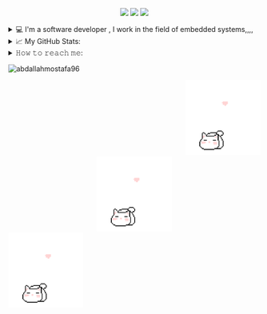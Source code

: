 
<p align="center">
 <img src = "https://media2.giphy.com/media/QssGEmpkyEOhBCb7e1/giphy.gif?cid=ecf05e47a0n3gi1bfqntqmob8g9aid1oyj2wr3ds3mg700bl&rid=giphy.gif" width = 5%> <a href="https://github.com/CodeWhiteWeb/CodeWhiteWeb"><img src="https://readme-typing-svg.herokuapp.com?color=%2336BCF7&center=true&vCenter=true&lines=Hi+There+,,,,,+welcome+to+my+Github;I'm+Abdallah;I'm+SoftWare+engineer;+♥♥♥"></a>
<img src = "https://media2.giphy.com/media/QssGEmpkyEOhBCb7e1/giphy.gif?cid=ecf05e47a0n3gi1bfqntqmob8g9aid1oyj2wr3ds3mg700bl&rid=giphy.gif" width = 5%></p>


<details>
  <summary>
    💻 I'm a software developer  , I work in the field of embedded systems,,,,
  </summary>
  <br/>


  <div>
    <img src="https://img.shields.io/badge/c-%2300599C.svg?style=for-the-badge&logo=c&logoColor=white"/>
    <img src="https://img.shields.io/badge/c++-%2300599C.svg?style=for-the-badge&logo=c%2B%2B&logoColor=white)"/>
    <img src="https://img.shields.io/badge/Linux-FCC624?style=for-the-badge&logo=linux&logoColor=black"/>
    <img src="https://img.shields.io/badge/Red%20Hat-EE0000?style=for-the-badge&logo=redhat&logoColor=white"/>
    <img src="https://img.shields.io/badge/HTML5-F16529?style=for-the-badge&logo=html5&logoColor=white" />
    <img src="https://img.shields.io/badge/CSS3-1572B6?style=for-the-badge&logo=css3&logoColor=white" />
    <img src="https://img.shields.io/badge/Python-239120?style=for-the-badge&logo=python&logoColor=white" />
    <img src="https://img.shields.io/badge/Sql-018bff?style=for-the-badge&logo=microsoft-access&logoColor=white" />
    <img src="https://img.shields.io/badge/MySQL-478CBF?style=for-the-badge&logo=mysql&logoColor=white" />
    <img src="https://img.shields.io/badge/Git-F05032?style=for-the-badge&logo=git&logoColor=white" />
    <img src="https://img.shields.io/badge/VS%20Code-0078D4?style=for-the-badge&logo=visual%20studio%20code&logoColor=white" /> 
  </div>
</details>
<details>
 <summary>📈 My GitHub Stats: </summary>
  

<!-- ![](https://github-readme-stats.vercel.app/api?username=abdallahmostafa96&theme=dracula&show_icons=true&hide_border=true&count_private=true&include_all_commits=true&cache_seconds=7200) -->
<!-- [![GitHub Streak](https://github-readme-streak-stats.herokuapp.com/?user=abdallahmostafa96&theme=dracula&hide_border=true)](https://github.com/abdallahmostafa96?tab=repositories) -->
[![Code's github activity graph](https://githubraw.com/CodeWhiteWeb/CodeWhiteWeb/output/github-contribution-grid-snake.svg)](https://skyline.github.com/abdallahmostafa96)


</details>
<details>
  <summary>
    𝙷𝚘𝚠 𝚝𝚘 𝚛𝚎𝚊𝚌𝚑 𝚖𝚎:
  </summary>
<br><a href="https://www.instagram.com/abdallahmostafa96/"><img align="left" alt="abdallah's Instagram" width="22px" src="https://raw.githubusercontent.com/hussainweb/hussainweb/main/icons/instagram.png" />abdallahmostafa96</a></br>
<br><a href="https://twitter.com/abdallahfox96"><img align="left" alt="abdallahfox96 | Twitter" width="22px" src="https://raw.githubusercontent.com/peterthehan/peterthehan/master/assets/twitter.svg" />abdallahfox96</a></br>
<br><a href="https://www.linkedin.com/in/abdallahmostafa96/"><img align="left" alt="abdallahmostafa96's LinkedIN" width="22px" src="https://raw.githubusercontent.com/peterthehan/peterthehan/master/assets/linkedin.svg">abdallahmostafa96 </a></br>  
<br><a href="https://discord.com/users/319301504328794113"><img align="center" width="20" src="https://cdn.cdnlogo.com/logos/d/43/discord.svg"> &nbsp &nbsp AM9#0007 </a> 
  
 </details>
 <p align=left> <img src=https://komarev.com/ghpvc/?username=abdallahmostafa96 alt=abdallahmostafa96 /> </p>


   <div align="right">
          <img src="./imgcat_li/cat.gif" width="150" height="150" />
   <div align="center">
          <img src="./imgcat_li/cat.gif" width="150" height="150" />
   <div align="left">
          <img src="./imgcat_li/cat.gif" width="150" height="150" />
     
     
     

     


